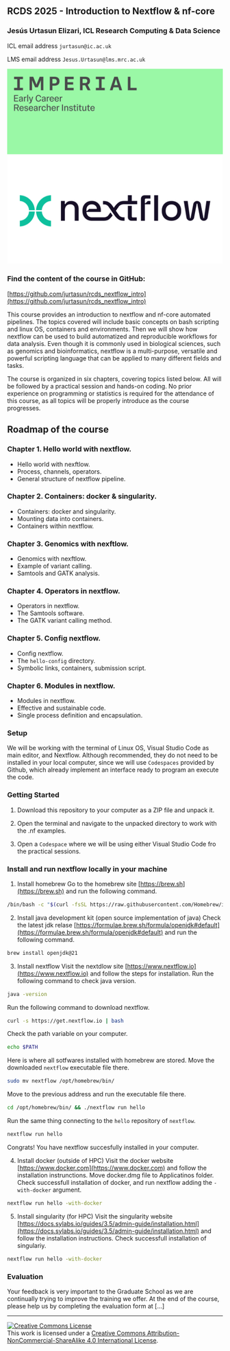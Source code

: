 ## RCDS 2025 - Introduction to Nextflow & nf-core

### Jesús Urtasun Elizari, ICL Research Computing & Data Science

ICL email address `jurtasun@ic.ac.uk`

LMS email address `Jesus.Urtasun@lms.mrc.ac.uk`

<img src="/readme_figures/imperial_ecri.png">
<img src="/readme_figures/nextflow-logo.png">

### Find the content of the course in GitHub:
[https://github.com/jurtasun/rcds_nextflow_intro](https://github.com/jurtasun/rcds_nextflow_intro)

This course provides an introduction to nextflow and nf-core automated pipelines.
The topics covered will include basic concepts on bash scripting and linux OS, containers and environments.
Then we will show how nextflow can be used to build automatized and reproducible workflows for data analysis.
Even though it is commonly used in biological sciences, such as genomics and bioinformatics, 
nextflow is a multi-purpose, versatile and powerful scripting language that can be applied to many different fields and tasks.

The course is organized in six chapters, covering topics listed below. All will be followed by a practical session and hands-on coding.
No prior experience on programming or statistics is required for the attendance of this course, as all topics will be properly introduce as the course progresses.

## Roadmap of the course

### Chapter 1. Hello world with nextflow.

- Hello world with nexftlow.
- Process, channels, operators.
- General structure of nextflow pipeline.

### Chapter 2. Containers: docker & singularity.

- Containers: docker and singularity.
- Mounting data into containers.
- Containers within nextflow.

### Chapter 3. Genomics with nexftlow.

- Genomics with nexftlow.
- Example of variant calling.
- Samtools and GATK analysis.

### Chapter 4. Operators in nextflow.

- Operators in nextflow.
- The Samtools software.
- The GATK variant calling method.

### Chapter 5. Config nextflow.

- Config nextflow.
- The `hello-config` directory.
- Symbolic links, containers, submission script.

### Chapter 6. Modules in nextflow.

- Modules in nextflow.
- Effective and sustainable code.
- Single process definition and encapsulation.

### Setup

We will be working with the terminal of Linux OS, Visual Studio Code as main editor, and Nextflow.
Although recommended, they do not need to be installed in your local computer, since we will use `Codespaces` provided by Github, 
which already implement an interface ready to program an execute the code.

### Getting Started

1. Download this repository to your computer as a ZIP file and unpack it.

2. Open the terminal and navigate to the unpacked directory to work with the .nf examples.

3. Open a `Codespace` where we will be using either Visual Studio Code fro the practical sessions.

### Install and run nextflow locally in your machine

1. Install homebrew
Go to the homebrew site [https://brew.sh](https://brew.sh) and run the following command.
```bash
/bin/bash -c "$(curl -fsSL https://raw.githubusercontent.com/Homebrew/install/HEAD/install.sh)"
```

2. Install java development kit (open source implementation of java)
Check the latest jdk relase [https://formulae.brew.sh/formula/openjdk#default](https://formulae.brew.sh/formula/openjdk#default) and run the following command.
```bash
brew install openjdk@21
```

3. Install nextflow
Visit the nextdlow site [https://www.nextflow.io](https://www.nextflow.io) and follow the steps for installation.
Run the following command to check java version.
```bash
java -version
```
Run the following command to download nextflow.
```bash
curl -s https://get.nextflow.io | bash
```
Check the path variable on your computer.
```bash
echo $PATH
```
Here is where all sotfwares installed with homebrew are stored. Move the downloaded `nextflow` executable file there.
```bash
sudo mv nextflow /opt/homebrew/bin/
```
Move to the previous address and run the executable file there.
```bash
cd /opt/homebrew/bin/ && ./nextflow run hello
```
Run the same thing connecting to the `hello` repository of `nextflow`.
```bash
nextflow run hello
```
Congrats! You have nextflow succesfully installed in your computer.

4. Install docker (outside of HPC)
Visit the docker website [https://www.docker.com](https://www.docker.com) and follow the installation instrunctions.
Move docker.dmg file to Applicatinos folder.
Check successfull installation of docker, and run nextflow adding the `-with-docker` argument.
```bash
nextflow run hello -with-docker
```

5. Install singularity (for HPC)
Visit the singularity website [https://docs.sylabs.io/guides/3.5/admin-guide/installation.html](https://docs.sylabs.io/guides/3.5/admin-guide/installation.html) and follow the installation instructions.
Check successfull installation of singulariy.
```bash
nextflow run hello -with-docker
```

### Evaluation

Your feedback is very important to the Graduate School as we are continually trying to improve the training we offer.
At the end of the course, please help us by completing the evaluation form at [...]

<hr>
<a rel="license" href="http://creativecommons.org/licenses/by-nc-sa/4.0/"><img alt="Creative Commons License" style="border-width:0" src="https://i.creativecommons.org/l/by-nc-sa/4.0/80x15.png" /></a><br />This work is licensed under a <a rel="license" href="http://creativecommons.org/licenses/by-nc-sa/4.0/">Creative Commons Attribution-NonCommercial-ShareAlike 4.0 International License</a>.
